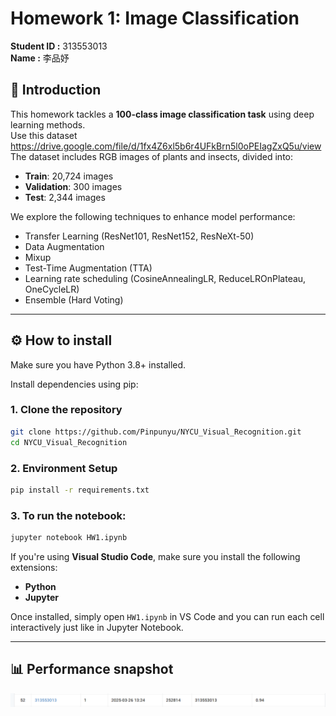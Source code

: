# Homework 1: Image Classification  
**Student ID :** 313553013  
**Name :** 李品妤  

## 📝 Introduction

This homework tackles a **100-class image classification task** using deep learning methods.  
Use this dataset https://drive.google.com/file/d/1fx4Z6xl5b6r4UFkBrn5l0oPEIagZxQ5u/view
The dataset includes RGB images of plants and insects, divided into:

- **Train**: 20,724 images  
- **Validation**: 300 images  
- **Test**: 2,344 images


We explore the following techniques to enhance model performance:
- Transfer Learning (ResNet101, ResNet152, ResNeXt-50)
- Data Augmentation
- Mixup 
- Test-Time Augmentation (TTA)
- Learning rate scheduling (CosineAnnealingLR, ReduceLROnPlateau, OneCycleLR)
- Ensemble (Hard Voting)

---

##  ⚙️ How to install

Make sure you have Python 3.8+ installed.

Install dependencies using pip:


### 1. Clone the repository

```bash
git clone https://github.com/Pinpunyu/NYCU_Visual_Recognition.git
cd NYCU_Visual_Recognition
```

### 2. Environment Setup

```bash
pip install -r requirements.txt
```

### 3. To run the notebook:

```bash
jupyter notebook HW1.ipynb
```

If you're using **Visual Studio Code**, make sure you install the following extensions:

- **Python**
- **Jupyter**

Once installed, simply open `HW1.ipynb` in VS Code and you can run each cell interactively just like in Jupyter Notebook.

---

## 📊 Performance snapshot
<img src="./assets/snapshot.png">


